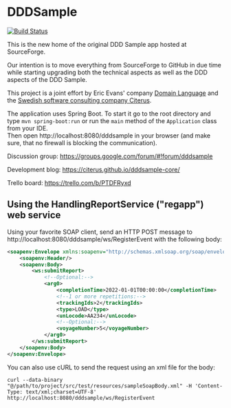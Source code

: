 # DDDSample
[![Build Status](https://travis-ci.org/citerus/dddsample-core.svg?branch=master)](https://travis-ci.org/citerus/dddsample-core)

This is the new home of the original DDD Sample app hosted at SourceForge. 

Our intention is to move everything from SourceForge to GitHub in due time while starting upgrading both the technical aspects as well as the DDD aspects of the DDD Sample.

This project is a joint effort by Eric Evans' company [Domain Language](https://www.domainlanguage.com/) and the [Swedish software consulting company Citerus](https://www.citerus.se/).

The application uses Spring Boot. To start it go to the root directory and type `mvn spring-boot:run` or run the `main` method of the `Application` class from your IDE.  
Then open http://localhost:8080/dddsample in your browser (and make sure, that no firewall is blocking the communication).

Discussion group: https://groups.google.com/forum/#!forum/dddsample

Development blog: https://citerus.github.io/dddsample-core/

Trello board: https://trello.com/b/PTDFRyxd

## Using the HandlingReportService ("regapp") web service

Using your favorite SOAP client, send an HTTP POST message to http://localhost:8080/dddsample/ws/RegisterEvent with the following body:

```xml
<soapenv:Envelope xmlns:soapenv="http://schemas.xmlsoap.org/soap/envelope/" xmlns:ws="http://ws.handling.interfaces.dddsample.citerus.se/">
    <soapenv:Header/>
    <soapenv:Body>
        <ws:submitReport>
            <!--Optional:-->
            <arg0>
                <completionTime>2022-01-01T00:00:00</completionTime>
                <!--1 or more repetitions:-->
                <trackingIds>2</trackingIds>
                <type>LOAD</type>
                <unLocode>AA234</unLocode>
                <!--Optional:-->
                <voyageNumber>5</voyageNumber>
            </arg0>
        </ws:submitReport>
    </soapenv:Body>
</soapenv:Envelope>
```

You can also use cURL to send the request using an xml file for the body:

    curl --data-binary "@/path/to/project/src/test/resources/sampleSoapBody.xml" -H 'Content-Type: text/xml;charset=UTF-8' http://localhost:8080/dddsample/ws/RegisterEvent
